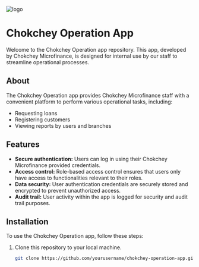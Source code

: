 ![logo](https://github.com/sokvebolkol/operation-policy/assets/44717892/8a5e4d21-66af-4e51-b267-547ab21d2675)

# Chokchey Operation App

Welcome to the Chokchey Operation app repository. This app, developed by Chokchey Microfinance, is designed for internal use by our staff to streamline operational processes.

## About

The Chokchey Operation app provides Chokchey Microfinance staff with a convenient platform to perform various operational tasks, including:

- Requesting loans
- Registering customers
- Viewing reports by users and branches

## Features

- **Secure authentication:** Users can log in using their Chokchey Microfinance provided credentials.
- **Access control:** Role-based access control ensures that users only have access to functionalities relevant to their roles.
- **Data security:** User authentication credentials are securely stored and encrypted to prevent unauthorized access.
- **Audit trail:** User activity within the app is logged for security and audit trail purposes.

## Installation

To use the Chokchey Operation app, follow these steps:

1. Clone this repository to your local machine.
   ```bash
   git clone https://github.com/yourusername/chokchey-operation-app.git
